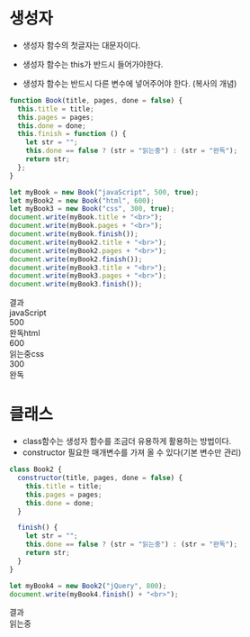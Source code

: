 # 생성자

- 생성자 함수의 첫글자는 대문자이다.

- 생성자 함수는 this가 반드시 들어가야한다.

- 생성자 함수는 반드시 다른 변수에 넣어주어야 한다. (복사의 개념)

```js
function Book(title, pages, done = false) {
  this.title = title;
  this.pages = pages;
  this.done = done;
  this.finish = function () {
    let str = "";
    this.done == false ? (str = "읽는중") : (str = "완독");
    return str;
  };
}

let myBook = new Book("javaScript", 500, true);
let myBook2 = new Book("html", 600);
let myBook3 = new Book("css", 300, true);
document.write(myBook.title + "<br>");
document.write(myBook.pages + "<br>");
document.write(myBook.finish());
document.write(myBook2.title + "<br>");
document.write(myBook2.pages + "<br>");
document.write(myBook2.finish());
document.write(myBook3.title + "<br>");
document.write(myBook3.pages + "<br>");
document.write(myBook3.finish());
```

결과<br>
javaScript<br>
500<br>
완독html<br>
600<br>
읽는중css<br>
300<br>
완독<br>

# 클래스

- class함수는 생성자 함수를 조금더 유용하게 활용하는 방법이다.
- constructor 필요한 매개변수를 가져 올 수 있다(기본 변수만 관리)

```js
class Book2 {
  constructor(title, pages, done = false) {
    this.title = title;
    this.pages = pages;
    this.done = done;
  }

  finish() {
    let str = "";
    this.done == false ? (str = "읽는중") : (str = "완독");
    return str;
  }
}

let myBook4 = new Book2("jQuery", 800);
document.write(myBook4.finish() + "<br>");
```

결과<br>
읽는중
